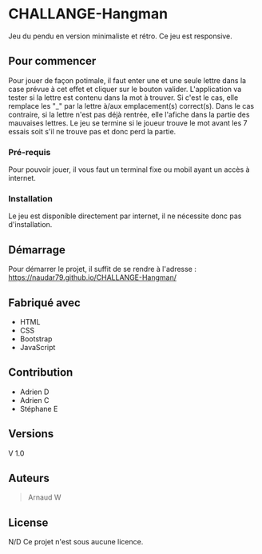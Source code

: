 # CHALLANGE-Hangman

Jeu du pendu en version minimaliste et rétro. Ce jeu est responsive.

## Pour commencer

Pour jouer de façon potimale, il faut enter une et une seule lettre dans la case prévue à cet effet et cliquer sur le bouton valider. 
L'application va tester si la lettre est contenu dans la mot à trouver. Si c'est le cas, elle remplace les "_" par la lettre à/aux emplacement(s) correct(s). Dans le cas contraire, si la lettre n'est pas déjà rentrée, elle l'afiche dans la partie des mauvaises lettres. 
Le jeu se termine si le joueur trouve le mot avant les 7 essais soit s'il ne trouve pas et donc perd la partie. 


### Pré-requis

Pour pouvoir jouer, il vous faut un terminal fixe ou mobil ayant un accès à internet. 

### Installation

Le jeu est disponible directement par internet, il ne nécessite donc pas d'installation.

## Démarrage

Pour démarrer le projet, il suffit de se rendre à l'adresse : https://naudar79.github.io/CHALLANGE-Hangman/

## Fabriqué avec

* HTML
* CSS
* Bootstrap
* JavaScript

## Contribution

* Adrien D
* Adrien C
* Stéphane E

## Versions
V 1.0

## Auteurs

> Arnaud W

## License

N/D  Ce projet n'est sous aucune licence.